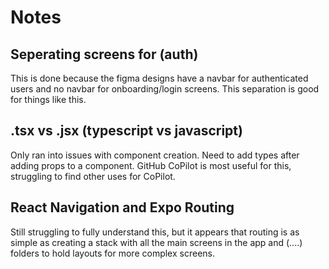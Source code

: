 # Notes

## Seperating screens for (auth)

This is done because the figma designs have a navbar for authenticated users and no navbar for onboarding/login screens. This separation is good for things like this.

## .tsx vs .jsx (typescript vs javascript)

Only ran into issues with component creation. Need to add types after adding props to a component. GitHub CoPilot is most useful
for this, struggling to find other uses for CoPilot.

## React Navigation and Expo Routing

Still struggling to fully understand this, but it appears that routing is as simple as creating a stack with all the main screens
in the app and (....) folders to hold layouts for more complex screens.
